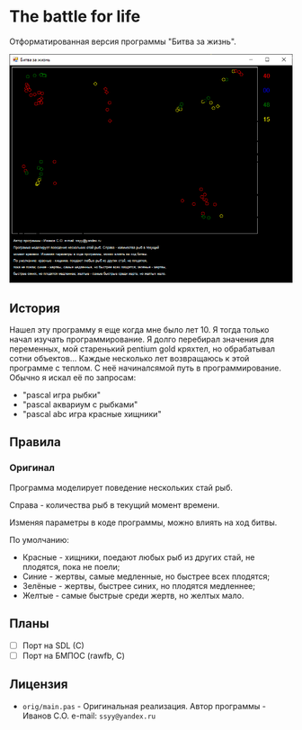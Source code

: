 # The battle for life

Отформатированная версия программы "Битва за жизнь".

![Скриншот игры](/assets/screen-1.png)

## История

Нашел эту программу я еще когда мне было лет 10. Я тогда только начал изучать программирование.
Я долго перебирал значения для переменных, мой старенький pentium gold кряхтел, но обрабатывал сотни объектов...
Каждые несколько лет возвращаюсь к этой программе с теплом. С неё начиналсямой путь в программирование. Обычно я искал её по запросам:

- "pascal игра рыбки"
- "pascal аквариум с рыбками"
- "pascal abc игра красные хищники"

## Правила

### Оригинал

Программа моделирует поведение нескольких стай рыб.

Справа - количества рыб в текущий момент времени.

Изменяя параметры в коде программы, можно влиять на ход битвы.

По умолчанию:

- Красные - хищники, поедают любых рыб из других стай, не плодятся, пока не поели;
- Синие - жертвы, самые медленные, но быстрее всех плодятся;
- Зелёные - жертвы, быстрее синих, но плодятся медленнее;
- Желтые - самые быстрые среди жертв, но желтых мало.

## Планы

- [ ] Порт на SDL (C)
- [ ] Порт на БМПОС (rawfb, C)

## Лицензия

- `orig/main.pas` - Оригинальная реализация. Автор программы - Иванов С.О. e-mail: `ssyy@yandex.ru`